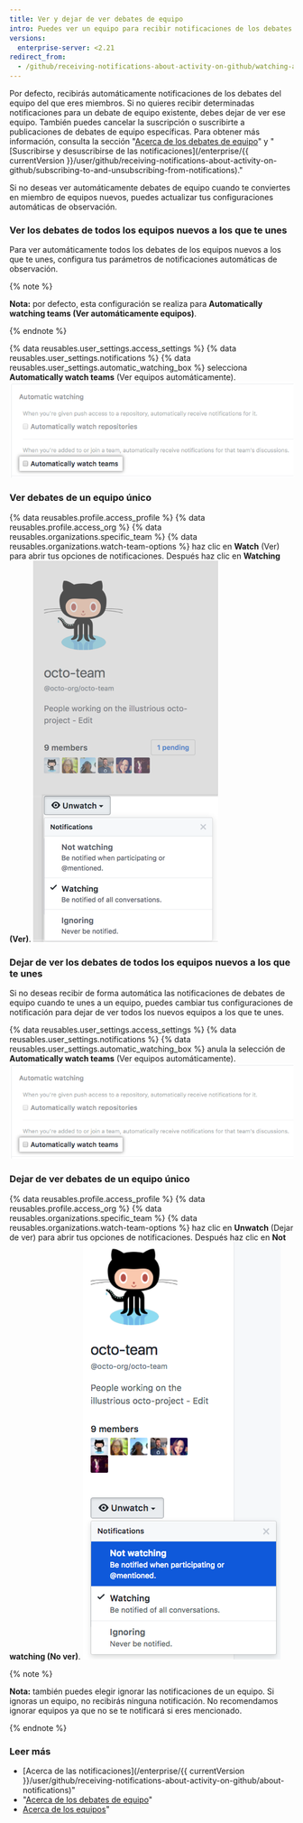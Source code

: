 ```yaml
---
title: Ver y dejar de ver debates de equipo
intro: Puedes ver un equipo para recibir notificaciones de los debates del equipo. Puedes dejar de ver un equipo si ya no quieres recibir notificaciones de los debates de ese equipo.
versions:
  enterprise-server: <2.21
redirect_from:
  - /github/receiving-notifications-about-activity-on-github/watching-and-unwatching-team-discussions
---
```

Por defecto, recibirás automáticamente notificaciones de los debates del equipo del que eres miembros. Si no quieres recibir determinadas notificaciones para un debate de equipo existente, debes dejar de ver ese equipo. También puedes cancelar la suscripción o suscribirte a publicaciones de debates de equipo específicas. Para obtener más información, consulta la sección "[Acerca de los debates de equipo](/articles/about-team-discussions)" y "[Suscribirse y desuscribirse de las notificaciones](/enterprise/{{ currentVersion }}/user/github/receiving-notifications-about-activity-on-github/subscribing-to-and-unsubscribing-from-notifications)."

Si no deseas ver automáticamente debates de equipo cuando te conviertes en miembro de equipos nuevos, puedes actualizar tus configuraciones automáticas de observación.

### Ver los debates de todos los equipos nuevos a los que te unes

Para ver automáticamente todos los debates de los equipos nuevos a los que te unes, configura tus parámetros de notificaciones automáticas de observación.

{% note %}

**Nota:** por defecto, esta configuración se realiza para **Automatically watching teams (Ver automáticamente equipos)**.

{% endnote %}

{% data reusables.user_settings.access_settings %}
{% data reusables.user_settings.notifications %}
{% data reusables.user_settings.automatic_watching_box %} selecciona **Automatically watch teams** (Ver equipos automáticamente). ![Casilla de verificación para ver automáticamente equipos](/assets/images/help/notifications/automatic-team-discussions-watching.png)

### Ver debates de un equipo único

{% data reusables.profile.access_profile %}
{% data reusables.profile.access_org %}
{% data reusables.organizations.specific_team %}
{% data reusables.organizations.watch-team-options %} haz clic en **Watch** (Ver) para abrir tus opciones de notificaciones. Después haz clic en **Watching (Ver)**. ![Ver opciones en un menú desplegable para un equipo específico](/assets/images/help/notifications/specific-team-watch-options.png)

### Dejar de ver los debates de todos los equipos nuevos a los que te unes

Si no deseas recibir de forma automática las notificaciones de debates de equipo cuando te unes a un equipo, puedes cambiar tus configuraciones de notificación para dejar de ver todos los nuevos equipos a los que te unes.

{% data reusables.user_settings.access_settings %}
{% data reusables.user_settings.notifications %}
{% data reusables.user_settings.automatic_watching_box %} anula la selección de **Automatically watch teams** (Ver equipos automáticamente). ![Configuración para ver automáticamente equipos seleccionada por defecto](/assets/images/help/notifications/automatic-team-discussions-watching.png)

### Dejar de ver debates de un equipo único

{% data reusables.profile.access_profile %}
{% data reusables.profile.access_org %}
{% data reusables.organizations.specific_team %}
{% data reusables.organizations.watch-team-options %} haz clic en **Unwatch** (Dejar de ver) para abrir tus opciones de notificaciones. Después haz clic en **Not watching (No ver)**. ![Ver opciones en un menú desplegable para un equipo específico](/assets/images/help/notifications/specific-team-unwatch.png)

{% note %}

**Nota:** también puedes elegir ignorar las notificaciones de un equipo. Si ignoras un equipo, no recibirás ninguna notificación. No recomendamos ignorar equipos ya que no se te notificará si eres mencionado.

{% endnote %}

### Leer más

- [Acerca de las notificaciones](/enterprise/{{ currentVersion }}/user/github/receiving-notifications-about-activity-on-github/about-notifications)"
- "[Acerca de los debates de equipo](/articles/about-team-discussions)"
- [Acerca de los equipos](/articles/about-teams)"
